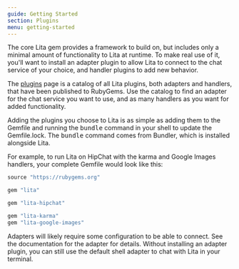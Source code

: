 ```yaml
---
guide: Getting Started
section: Plugins
menu: getting-started
---
```


The core Lita gem provides a framework to build on, but includes only a minimal amount of functionality to Lita at runtime. To make real use of it, you'll want to install an adapter plugin to allow Lita to connect to the chat service of your choice, and handler plugins to add new behavior.

The [plugins](https://plugins.lita.io/) page is a catalog of all Lita plugins, both adapters and handlers, that have been published to RubyGems. Use the catalog to find an adapter for the chat service you want to use, and as many handlers as you want for added functionality.

Adding the plugins you choose to Lita is as simple as adding them to the Gemfile and running the <kbd>bundle</kbd> command in your shell to update the Gemfile.lock. The <kbd>bundle</kbd> command comes from Bundler, which is installed alongside Lita.

For example, to run Lita on HipChat with the karma and Google Images handlers, your complete Gemfile would look like this:

~~~ ruby
source "https://rubygems.org"

gem "lita"

gem "lita-hipchat"

gem "lita-karma"
gem "lita-google-images"
~~~

Adapters will likely require some configuration to be able to connect. See the documentation for the adapter for details. Without installing an adapter plugin, you can still use the default shell adapter to chat with Lita in your terminal.
